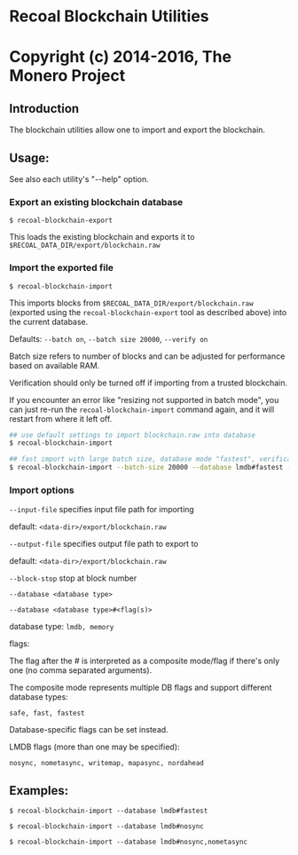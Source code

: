 # Recoal Blockchain Utilities

# Copyright (c) 2014-2016, The Monero Project

## Introduction

The blockchain utilities allow one to import and export the blockchain.

## Usage:

See also each utility's "--help" option.

### Export an existing blockchain database

`$ recoal-blockchain-export`

This loads the existing blockchain and exports it to `$RECOAL_DATA_DIR/export/blockchain.raw`

### Import the exported file

`$ recoal-blockchain-import`

This imports blocks from `$RECOAL_DATA_DIR/export/blockchain.raw` (exported using the
`recoal-blockchain-export` tool as described above) into the current database.

Defaults: `--batch on`, `--batch size 20000`, `--verify on`

Batch size refers to number of blocks and can be adjusted for performance based on available RAM.

Verification should only be turned off if importing from a trusted blockchain.

If you encounter an error like "resizing not supported in batch mode", you can just re-run
the `recoal-blockchain-import` command again, and it will restart from where it left off.

```bash
## use default settings to import blockchain.raw into database
$ recoal-blockchain-import

## fast import with large batch size, database mode "fastest", verification off
$ recoal-blockchain-import --batch-size 20000 --database lmdb#fastest --verify off

```

### Import options

`--input-file`
specifies input file path for importing

default: `<data-dir>/export/blockchain.raw`

`--output-file`
specifies output file path to export to

default: `<data-dir>/export/blockchain.raw`

`--block-stop`
stop at block number

`--database <database type>`

`--database <database type>#<flag(s)>`

database type: `lmdb, memory`

flags:

The flag after the # is interpreted as a composite mode/flag if there's only
one (no comma separated arguments).

The composite mode represents multiple DB flags and support different database types:

`safe, fast, fastest`

Database-specific flags can be set instead.

LMDB flags (more than one may be specified):

`nosync, nometasync, writemap, mapasync, nordahead`

## Examples:

```
$ recoal-blockchain-import --database lmdb#fastest

$ recoal-blockchain-import --database lmdb#nosync

$ recoal-blockchain-import --database lmdb#nosync,nometasync
```
